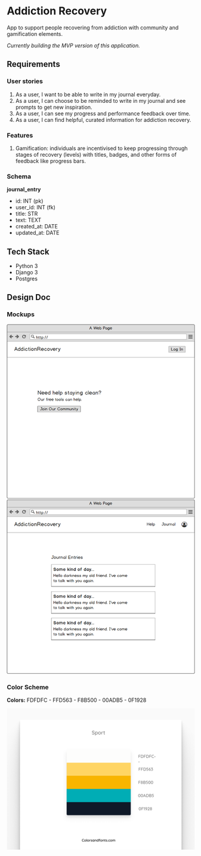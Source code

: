 # Addiction Recovery

App to support people recovering from addiction with community and gamification elements.

*Currently building the MVP version of this application.*

## Requirements

### User stories

1. As a user, I want to be able to write in my journal everyday.
1. As a user, I can choose to be reminded to write in my journal and see prompts to get new inspiration.
1. As a user, I can see my progress and performance feedback over time.
1. As a user, I can find helpful, curated information for addiction recovery.

### Features

1. Gamification: individuals are incentivised to keep progressing through stages of recovery (levels) with titles, badges, and other forms of feedback like progress bars.

### Schema

**journal_entry**

* id: INT (pk)
* user_id: INT (fk)
* title: STR
* text: TEXT
* created_at: DATE
* updated_at: DATE

## Tech Stack

* Python 3
* Django 3
* Postgres

## Design Doc

### Mockups

<img src="home_page.png" alt="home page">

<img src="user_dashboard.png" alt="user dashboard">

### Color Scheme

**Colors:**
FDFDFC - FFD563 - F8B500 - 00ADB5 - 0F1928

<img src="color_theme.png" alt="color theme">
